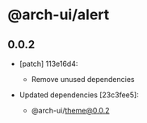 # @arch-ui/alert

## 0.0.2
- [patch] 113e16d4:

  - Remove unused dependencies

- Updated dependencies [23c3fee5]:
  - @arch-ui/theme@0.0.2
